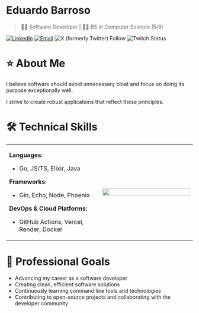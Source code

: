 # Eduardo Barroso

> 👨‍💻 Software Developer | 👨‍🎓 BS in Computer Science (5/8)

[![LinkedIn](https://img.shields.io/badge/LinkedIn-Connect-green)](https://linkedin.com/in/edbar42)
[![Email](https://img.shields.io/badge/Email-Contact-blue)](mailto:contato@edbar.xyz)
![X (formerly Twitter) Follow](https://img.shields.io/twitter/follow/edbar42_?style=social&label=%40edbar42_)
![Twitch Status](https://img.shields.io/twitch/status/edbar42)


# ⭐ About Me
I believe software should avoid unnecessary bloat and focus on doing its purpose exceptionally well. 

I strive to create robust applications that reflect these principles.

# 🛠️ Technical Skills
<table>
<tr>
<td width="50%" valign="top">

**Languages**: 
- Go, JS/TS, Elixir, Java

**Frameworks**: 
- Gin, Echo, Node, Phoenix

**DevOps & Cloud Platforms:** 
- GitHub Actions, Vercel, Render, Docker

</td>
<td width="50%">
<img width="100%" src="https://github-readme-stats.vercel.app/api/top-langs/?theme=tokyonight&username=edbar42&layout=compact" />
</td>
</tr>
</table>

# 🎯 Professional Goals
- Advancing my career as a software developer
- Creating clean, efficient software solutions
- Continuously learning command line tools and technologies
- Contributing to open-source projects and collaborating with the developer community
